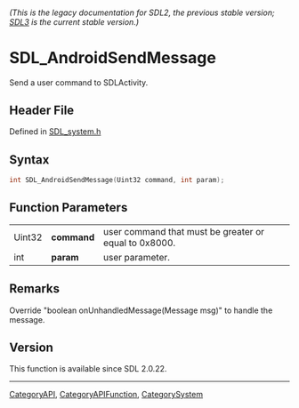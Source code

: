 ###### (This is the legacy documentation for SDL2, the previous stable version; [SDL3](https://wiki.libsdl.org/SDL3/) is the current stable version.)
# SDL_AndroidSendMessage

Send a user command to SDLActivity.

## Header File

Defined in [SDL_system.h](https://github.com/libsdl-org/SDL/blob/SDL2/include/SDL_system.h)

## Syntax

```c
int SDL_AndroidSendMessage(Uint32 command, int param);
```

## Function Parameters

|        |             |                                                       |
| ------ | ----------- | ----------------------------------------------------- |
| Uint32 | **command** | user command that must be greater or equal to 0x8000. |
| int    | **param**   | user parameter.                                       |

## Remarks

Override "boolean onUnhandledMessage(Message msg)" to handle the message.

## Version

This function is available since SDL 2.0.22.

----
[CategoryAPI](CategoryAPI), [CategoryAPIFunction](CategoryAPIFunction), [CategorySystem](CategorySystem)

